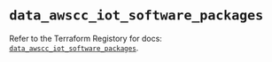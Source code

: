 # `data_awscc_iot_software_packages`

Refer to the Terraform Registory for docs: [`data_awscc_iot_software_packages`](https://registry.terraform.io/providers/hashicorp/awscc/0.70.0/docs/data-sources/iot_software_packages).
